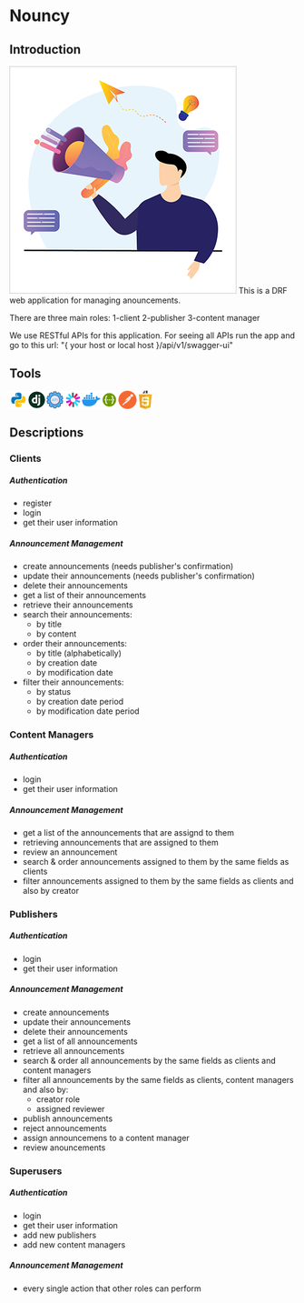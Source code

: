 # Nouncy
## Introduction
<img src="https://github.com/AdelNoroozi/Nouncy/blob/master/resources/banner.png" >
This is a DRF web application for managing anouncements.

There are three main roles: 1-client 2-publisher 3-content manager

We use RESTful APIs for this application. For seeing all APIs run the app and go to this url:
"{ your host or local host }/api/v1/swagger-ui"

## Tools
<div style ="display: flex;">
  <img src="https://github.com/AdelNoroozi/Nouncy/blob/master/resources/python-icon.png" >
  <img src="https://github.com/AdelNoroozi/Nouncy/blob/master/resources/django-icon.png" >
  <img src="https://github.com/AdelNoroozi/Nouncy/blob/master/resources/rest-api-icon.png" >
  <img src="https://github.com/AdelNoroozi/Nouncy/blob/master/resources/jwt-icon.png" >
  <img src="https://github.com/AdelNoroozi/Nouncy/blob/master/resources/docker-icon.png" >
  <img src="https://github.com/AdelNoroozi/Nouncy/blob/master/resources/swagger-icon.png" >
  <img src="https://github.com/AdelNoroozi/Nouncy/blob/master/resources/postman-icon.png" >
  <img src="https://github.com/AdelNoroozi/Nouncy/blob/master/resources/js-icon.png" >
</div>

## Descriptions
### Clients
##### Authentication
- register
- login
- get their user information
##### Announcement Management
- create announcements (needs publisher's confirmation)
- update their announcements (needs publisher's confirmation)
- delete their announcements
- get a list of their announcements
- retrieve their announcements
- search their announcements:
  - by title
  - by content
- order their announcements:
  - by title (alphabetically)
  - by creation date
  - by modification date
- filter their announcements:
  - by status
  - by creation date period
  - by modification date period
### Content Managers
##### Authentication
- login
- get their user information
##### Announcement Management
- get a list of the announcements that are assignd to them
- retrieving announcements that are assigned to them
- review an announcement
- search & order announcements assigned to them by the same fields as clients
- filter announcements assigned to them by the same fields as clients and also by creator
### Publishers
##### Authentication
- login
- get their user information
##### Announcement Management
- create announcements
- update their announcements
- delete their announcements
- get a list of all announcements
- retrieve all announcements
- search & order all announcements by the same fields as clients and content managers
- filter all announcements by the same fields as clients, content managers and also by:
  - creator role
  - assigned reviewer
- publish announcements
- reject announcements
- assign announcemens to a content manager
- review anouncements
### Superusers
##### Authentication
- login
- get their user information
- add new publishers
- add new content managers
##### Announcement Management
- every single action that other roles can perform
